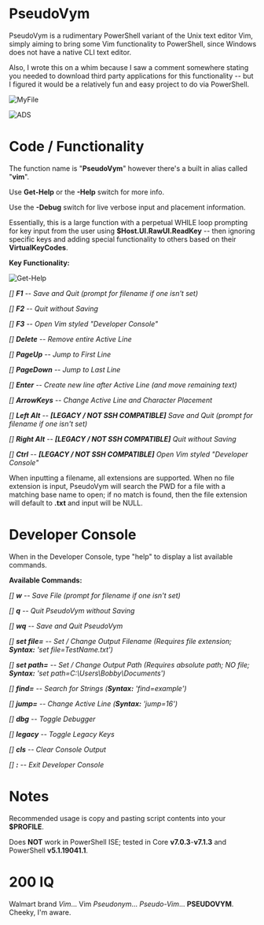 # PseudoVym

PseudoVym is a rudimentary PowerShell variant of the Unix text editor Vim, simply aiming
to bring some Vim functionality to PowerShell, since Windows does not have a native CLI 
text editor.  

Also, I wrote this on a whim because I saw a comment somewhere stating you needed to 
download third party applications for this functionality -- but I figured it would be
a relatively fun and easy project to do via PowerShell.

![MyFile](https://cdn.discordapp.com/attachments/620986290317426698/821257417333538816/unknown.png)

![ADS](https://cdn.discordapp.com/attachments/620986290317426698/821257252551655444/unknown.png)

# Code / Functionality
The function name is "**PseudoVym**" however there's a built in alias called "**vim**".

Use **Get-Help** or the **-Help** switch for more info.

Use the **-Debug** switch for live verbose input and placement information.

Essentially, this is a large function with a perpetual WHILE loop prompting for key input 
from the user using **$Host.UI.RawUI.ReadKey** -- then ignoring specific keys and adding special
functionality to others based on their **VirtualKeyCodes**.

**Key Functionality:**

![Get-Help](https://cdn.discordapp.com/attachments/620986290317426698/821255532550684682/unknown.png)

   *[] **F1**         --  Save and Quit (prompt for filename if one isn't set)*

   *[] **F2**         --  Quit without Saving*

   *[] **F3**         --  Open Vim styled "Developer Console"*
   
   *[] **Delete**     --  Remove entire Active Line*
   
   *[] **PageUp**     --  Jump to First Line*
   
   *[] **PageDown**   --  Jump to Last Line*
   
   *[] **Enter**      --  Create new line after Active Line (and move remaining text)*
   
   *[] **ArrowKeys**  --  Change Active Line and Character Placement*
   
   *[] **Left Alt**   --  **[LEGACY / NOT SSH COMPATIBLE]** Save and Quit (prompt for filename if one isn't set)*

   *[] **Right Alt**  --  **[LEGACY / NOT SSH COMPATIBLE]** Quit without Saving*
   
   *[] **Ctrl**       --  **[LEGACY / NOT SSH COMPATIBLE]** Open Vim styled "Developer Console"*

When inputting a filename, all extensions are supported.  When no file extension is input,
PseudoVym will search the PWD for a file with a matching base name to open; if no match
is found, then the file extension will default to **.txt** and input will be NULL.

# Developer Console
When in the Developer Console, type "help" to display a list available commands.

**Available Commands:**

   *[] **w**          --  Save File (prompt for filename if one isn't set)*
   
   *[] **q**          --  Quit PseudoVym without Saving*
   
   *[] **wq**         --  Save and Quit PseudoVym*
   
   *[] **set file=**  --  Set / Change Output Filename (Requires file extension; **Syntax:** 'set file=TestName.txt')*
   
   *[] **set path=**  --  Set / Change Output Path (Requires absolute path; NO file; **Syntax:** 'set path=C:\Users\Bobby\Documents')*
   
   *[] **find=**      --  Search for Strings (**Syntax:** 'find=example')*
   
   *[] **jump=**      --  Change Active Line (**Syntax:** 'jump=16')*
   
   *[] **dbg**        --  Toggle Debugger*
   
   *[] **legacy**     --  Toggle Legacy Keys*
   
   *[] **cls**        --  Clear Console Output*
   
   *[] **:**          --  Exit Developer Console*
   
# Notes
Recommended usage is copy and pasting script contents into your **$PROFILE**.

Does **NOT** work in PowerShell ISE; tested in Core **v7.0.3**-**v7.1.3** and PowerShell **v5.1.19041.1**.

# 200 IQ
Walmart brand *Vim*... Vim *Pseudonym*... *Pseudo-Vim*... **PSEUDOVYM**.  Cheeky, I'm aware.
